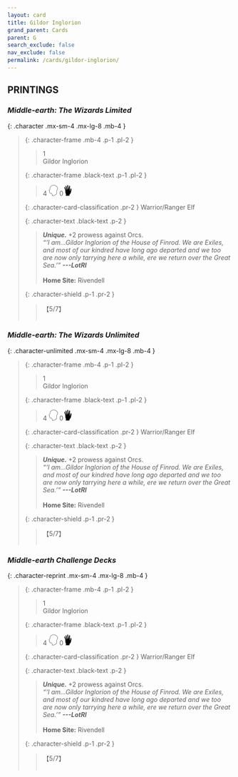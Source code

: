 ```yaml
---
layout: card
title: Gildor Inglorion
grand_parent: Cards
parent: G
search_exclude: false
nav_exclude: false
permalink: /cards/gildor-inglorion/
---
```


## PRINTINGS


### _Middle-earth: The Wizards Limited_

{: .character .mx-sm-4 .mx-lg-8 .mb-4 }
> {: .character-frame .mb-4 .p-1 .pl-2 }
> > <div class="card-mp">1</div>
> > <div class="character-card-name">Gildor Inglorion</div>
>
> {: .character-frame .black-text .p-1 .pl-2 }
> > 4 ![](/assets/images/mind.svg) 0![](/assets/images/di.svg)
>
> {: .character-card-classification .pr-2 }
> Warrior/Ranger Elf
>
> {: .character-text .black-text .p-2 }
> > _**Unique.**_ +2 prowess against Orcs. <br>_“‘I am...Gildor Inglorion of the House of Finrod. We are Exiles, and most of our kindred have long ago departed and we too are now only tarrying here a while, ere we return over the Great Sea.’”_ ***---LotRI***  <br><br>**Home Site:** Rivendell 
>
> {: .character-shield .p-1 .pr-2 }
> > <div class="card-shield">【5/7】</div>
> > <div class="card-corruption">&nbsp;</div>

### _Middle-earth: The Wizards Unlimited_

{: .character-unlimited .mx-sm-4 .mx-lg-8 .mb-4 }
> {: .character-frame .mb-4 .p-1 .pl-2 }
> > <div class="card-mp">1</div>
> > <div class="character-card-name">Gildor Inglorion</div>
>
> {: .character-frame .black-text .p-1 .pl-2 }
> > 4 ![](/assets/images/mind.svg) 0![](/assets/images/di.svg)
>
> {: .character-card-classification .pr-2 }
> Warrior/Ranger Elf
>
> {: .character-text .black-text .p-2 }
> > _**Unique.**_ +2 prowess against Orcs. <br>_“‘I am...Gildor Inglorion of the House of Finrod. We are Exiles, and most of our kindred have long ago departed and we too are now only tarrying here a while, ere we return over the Great Sea.’”_ ***---LotRI***  <br><br>**Home Site:** Rivendell 
>
> {: .character-shield .p-1 .pr-2 }
> > <div class="card-shield">【5/7】</div>
> > <div class="card-corruption">&nbsp;</div>

### _Middle-earth Challenge Decks_

{: .character-reprint .mx-sm-4 .mx-lg-8 .mb-4 }
> {: .character-frame .mb-4 .p-1 .pl-2 }
> > <div class="card-mp">1</div>
> > <div class="character-card-name">Gildor Inglorion</div>
>
> {: .character-frame .black-text .p-1 .pl-2 }
> > 4 ![](/assets/images/mind.svg) 0![](/assets/images/di.svg)
>
> {: .character-card-classification .pr-2 }
> Warrior/Ranger Elf
>
> {: .character-text .black-text .p-2 }
> > _**Unique.**_ +2 prowess against Orcs. <br>_“‘I am...Gildor Inglorion of the House of Finrod. We are Exiles, and most of our kindred have long ago departed and we too are now only tarrying here a while, ere we return over the Great Sea.’”_ ***---LotRI***  <br><br>**Home Site:** Rivendell 
>
> {: .character-shield .p-1 .pr-2 }
> > <div class="card-shield">【5/7】</div>
> > <div class="card-corruption">&nbsp;</div>
